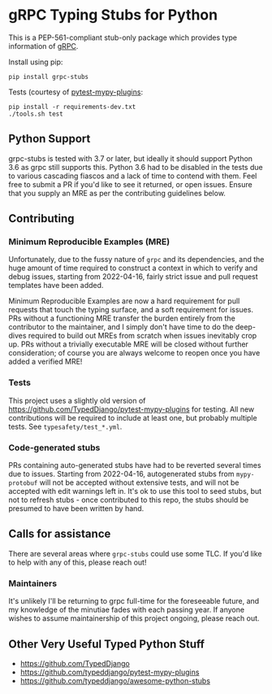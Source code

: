 gRPC Typing Stubs for Python
============================

This is a PEP-561-compliant stub-only package which provides type information of
[gRPC](https://grpc.io>).

Install using pip:

    pip install grpc-stubs


Tests (courtesy of [pytest-mypy-plugins](https://github.com/typeddjango/pytest-mypy-plugins>):

    pip install -r requirements-dev.txt
    ./tools.sh test


## Python Support

grpc-stubs is tested with 3.7 or later, but ideally it should support Python 3.6 as
grpc still supports this. Python 3.6 had to be disabled in the tests due to
various cascading fiascos and a lack of time to contend with them. Feel free
to submit a PR if you'd like to see it returned, or open issues. Ensure that
you supply an MRE as per the contributing guidelines below.


## Contributing

### Minimum Reproducible Examples (MRE)

Unfortunately, due to the fussy nature of `grpc` and its dependencies, and the
huge amount of time required to construct a context in which to verify and
debug issues, starting from 2022-04-16, fairly strict issue and pull request
templates have been added.

Minimum Reproducible Examples are now a hard requirement for pull requests that
touch the typing surface, and a soft requirement for issues. PRs without a
functioning MRE transfer the burden entirely from the contributor to the
maintainer, and I simply don't have time to do the deep-dives required to build
out MREs from scratch when issues inevitably crop up. PRs without a trivially
executable MRE will be closed without further consideration; of course you are
always welcome to reopen once you have added a verified MRE!


### Tests

This project uses a slightly old version of
https://github.com/TypedDjango/pytest-mypy-plugins for testing. All new
contributions will be required to include at least one, but probably multiple
tests. See `typesafety/test_*.yml`.


### Code-generated stubs

PRs containing auto-generated stubs have had to be reverted several times due
to issues. Starting from 2022-04-16, autogenerated stubs from `mypy-protobuf`
will not be accepted without extensive tests, and will not be accepted with
edit warnings left in. It's ok to use this tool to seed stubs, but not to
refresh stubs - once contributed to this repo, the stubs should be presumed to
have been written by hand.


## Calls for assistance

There are several areas where `grpc-stubs` could use some TLC. If you'd like to
help with any of this, please reach out!


### Maintainers

It's unlikely I'll be returning to grpc full-time for the foreseeable future,
and my knowledge of the minutiae fades with each passing year. If anyone wishes
to assume maintainership of this project ongoing, please reach out.


## Other Very Useful Typed Python Stuff

- https://github.com/TypedDjango
- https://github.com/typeddjango/pytest-mypy-plugins
- https://github.com/typeddjango/awesome-python-stubs

